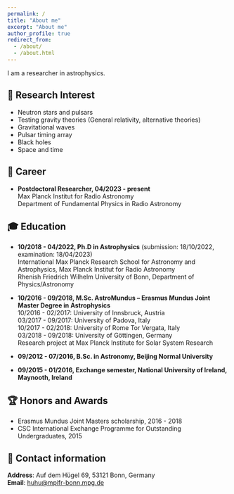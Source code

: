 ```yaml
---
permalink: /
title: "About me"
excerpt: "About me"
author_profile: true
redirect_from: 
  - /about/
  - /about.html
---
```

I am a researcher in astrophysics.

:dizzy: Research Interest
------
* Neutron stars and pulsars
* Testing gravity theories (General relativity, alternative theories)
* Gravitational waves
* Pulsar timing array
* Black holes
* Space and time

:telescope: Career
------
* **Postdoctoral Researcher, 04/2023 - present** \
                         Max Planck Institut for Radio Astronomy\
                         Department of Fundamental Physics in Radio Astronomy

:mortar_board: Education
------
* **10/2018 - 04/2022, Ph.D in Astrophysics** (submission: 18/10/2022, examination: 18/04/2023) \
  International Max Planck Research School for Astronomy and Astrophysics, Max Planck Institut for Radio Astronomy\
  Rhenish Friedrich Wilhelm University of Bonn, Department of Physics/Astronomy
* **10/2016 - 09/2018, M.Sc. AstroMundus – Erasmus Mundus Joint Master Degree in Astrophysics**\
  10/2016 - 02/2017: University of Innsbruck, Austria\
  03/2017 - 09/2017: University of Padova, Italy\
  10/2017 - 02/2018: University of Rome Tor Vergata, Italy\
  03/2018 - 09/2018: University of Göttingen, Germany\
  Research project at Max Planck Institute for Solar System Research
  
* **09/2012 - 07/2016, B.Sc. in Astronomy, Beijing Normal University**
* **09/2015 - 01/2016, Exchange semester, National University of Ireland, Maynooth, Ireland**

:trophy: Honors and Awards
------
* Erasmus Mundus Joint Masters scholarship, 2016 - 2018 
* CSC International Exchange Programme for Outstanding Undergraduates, 2015 

:round_pushpin: Contact information
------
**Address**: Auf dem Hügel 69, 53121 Bonn, Germany\
**Email**: huhu@mpifr-bonn.mpg.de
